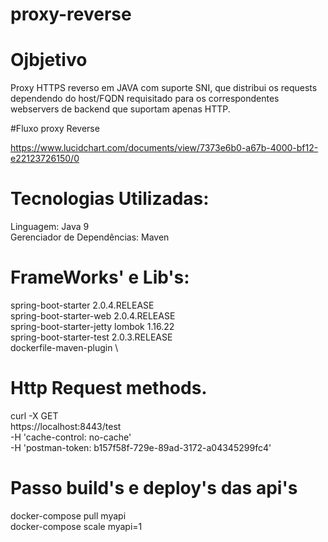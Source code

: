 # proxy-reverse

# Ojbjetivo

Proxy HTTPS reverso em JAVA com suporte SNI, que distribui os requests dependendo do host/FQDN requisitado para os correspondentes webservers de backend que suportam apenas HTTP.

#Fluxo proxy Reverse

https://www.lucidchart.com/documents/view/7373e6b0-a67b-4000-bf12-e22123726150/0

# Tecnologias Utilizadas:

Linguagem: Java 9 \
Gerenciador de Dependências: Maven

# FrameWorks' e Lib's:
spring-boot-starter 2.0.4.RELEASE \
spring-boot-starter-web 2.0.4.RELEASE \
spring-boot-starter-jetty
lombok 1.16.22 \
spring-boot-starter-test 2.0.3.RELEASE \
dockerfile-maven-plugin \

# Http Request methods.
curl -X GET \
  https://localhost:8443/test \
  -H 'cache-control: no-cache' \
  -H 'postman-token: b157f58f-729e-89ad-3172-a04345299fc4'
# Passo build's e deploy's das api's
  docker-compose pull myapi \
  docker-compose scale myapi=1

